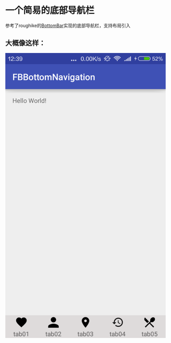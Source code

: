 ﻿# 一个简易的底部导航栏
参考了roughike的[BottomBar](https://github.com/roughike/BottomBar)实现的底部导航栏，支持布局引入</br>
## 大概像这样：
![](https://github.com/fallblank/FBBottomBar/blob/master/screenshot/v0.1-ugly.png)
